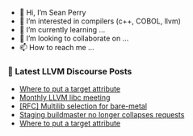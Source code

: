 - 👋 Hi, I’m Sean Perry
- 👀 I’m interested in compilers (c++, COBOL, llvm)
- 🌱 I’m currently learning ...
- 💞️ I’m looking to collaborate on ...
- 📫 How to reach me ...

<!---
s66perry/s66perry is a ✨ special ✨ repository because its `README.md` (this file) appears on your GitHub profile.
You can click the Preview link to take a look at your changes.
--->
### 📕 Latest LLVM Discourse Posts

<!-- DISCOURSE-LLVM:START -->
- [Where to put a target attribute](https://discourse.llvm.org/t/where-to-put-a-target-attribute/80503#post_2)
- [Monthly LLVM libc meeting](https://discourse.llvm.org/t/monthly-llvm-libc-meeting/74259?page=2#post_22)
- [[RFC] Multilib selection for bare-metal](https://discourse.llvm.org/t/rfc-multilib-selection-for-bare-metal/80505#post_1)
- [Staging buildmaster no longer collapses requests](https://discourse.llvm.org/t/staging-buildmaster-no-longer-collapses-requests/80500#post_2)
- [Where to put a target attribute](https://discourse.llvm.org/t/where-to-put-a-target-attribute/80503#post_1)
<!-- DISCOURSE-LLVM:END -->

